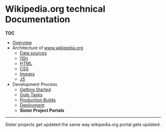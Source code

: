 # Wikipedia.org technical Documentation
**TOC**

- [Overview](../README.md)
- Architecture of www.wikipedia.org
	- [Data sources](../architecture/data.md)
	- [l10n](../architecture/l10n.md)
	- [HTML](../architecture/html.md)
	- [CSS](../architecture/css.md)
	- [Images](../architecture/images.md)
	- [JS](../architecture/javascript.md)
- Development Process
	- [Getting Started](getting_started.md)
	- [Gulp Tasks](gulp.md)
	- [Production Builds](prod.md)
	- [Deployment](deploy.md)
	- **Sister Project Portals**

---

Sister projects get updated the same way wikipedia.org portal gets updated.
